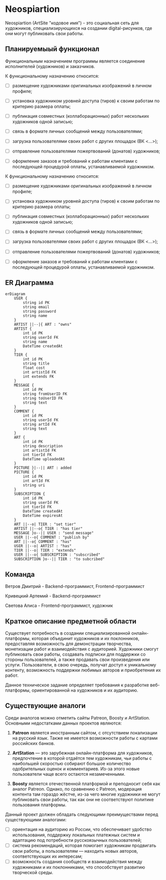 # Neospiartion

  

Neospiartion (ArtSite "кодовое имя") - это социальная сеть для художников, специализирующихся на создании digital-рисунков, где они могут публиковать свои работы.

  

## Планируемыый функционал

Функциональным назначением программы является соединение исполнителей (художников) и заказчиков.

К функциональному назначению относится:

-  [ ] размещение художниками оригинальных изображений в личном профиле;
    
-  [ ] установка художником уровней доступа (тиров) к своим работам по критерию размера оплаты;
    
-  [ ] публикация совместных (коллаборационных) работ нескольких художников одной записью;
    
-  [ ] связь в формате личных сообщений между пользователями;
    
-  [ ] загрузка пользователями своих работ с других площадок (ВК <...>);
    
-  [ ] отправление пользователями пожертвований (донатов) художников;
    
-  [ ] оформление заказов и требований к работам клиентами с последующей процедурой оплаты, устанавливаемой художником.

К функциональному назначению относится:

-  [ ] размещение художниками оригинальных изображений в личном профиле;
    
-  [ ] установка художником уровней доступа (тиров) к своим работам по критерию размера оплаты;
    
-  [ ] публикация совместных (коллаборационных) работ нескольких художников одной записью;
    
-  [ ] связь в формате личных сообщений между пользователями;
    
-  [ ] загрузка пользователями своих работ с других площадок (ВК <...>);
    
-  [ ] отправление пользователями пожертвований (донатов) художников;
    
-  [ ] оформление заказов и требований к работам клиентами с последующей процедурой оплаты, устанавливаемой художником.

  

## ER Диаграмма

```mermaid
erDiagram
    USER {
        string id PK
        string email
        string password
        string name
    }
    ARTIST ||--|{ ART : "owns"
    ARTIST {
        int id PK
        string userId FK
        string name
        DateTime createdAt
    }
    TIER {
        int id PK
        string title
        float cost
        int artistId FK
        int extends FK
    }
    MESSAGE {
        int id PK
        string fromUserID FK
        string toUserID FK
        string text
    }
    COMMENT {
        int id PK
        string userId FK
        string artId FK
        string text
    }
    ART {
        int id PK
        string description
        int artistId FK
        int tierId FK
        DateTime uploadedAt
    }
    PICTURE }|--|| ART : added
    PICTURE {
        int id PK
        int artId FK
        string uri
    }
    SUBSCRIPTION {
        int id PK
        string userId FK
        int tierId FK
        DateTime createdAt
        DateTime expiresAt
    }
    ART ||--o| TIER : "set tier"
    ARTIST ||--o{ TIER : "has tier"
    MESSAGE }o--|| USER : "send message"
    USER ||--o{ COMMENT : "publish by"
    ART ||--o{ COMMENT : "has"
    USER ||--o| ARTIST : "has"
    TIER ||--o| TIER : "extends"
    USER ||--o{ SUBSCRIPTION : "subscribed"
    SUBSCRIPTION }o--|| TIER : "to subcribed"
```
  

## Команда

  

Ветров Дмитрий - Backend-программист, Frontend-программист

  

Кривецкий Артемий - Backend-программист

  

Светова Алиса - Frontend-программист, художник

  

## Краткое описание предметной области
Существует потребность в создании специализированной онлайн-платформы, которая объединит художников и их поклонников, предоставляя возможность для демонстрации творчества, монетизации работ и взаимодействия с аудиторией. Художники смогут публиковать свои работы, создавать подписки для поддержки со стороны пользователей, а также продавать свои произведения или услуги. Пользователи, в свою очередь, получат доступ к уникальному контенту, возможность поддержки любимых авторов и приобретения их работ.

Данное техническое задание определяет требования к разработке веб-платформы, ориентированной на художников и их аудиторию.

## Существующие аналоги

Среди аналогов можно отметить сайты Patreon, Boosty и ArtStation. Основными недостатками данных проектов являются:

1.  **Patreon** является иностранным сайтом, с отсутствием локализации на русский язык. Также не имеется возможности работы с картами российских банков.
    
2.  **ArtStation** — это зарубежная онлайн-платформа для художников, предпочтение в которой отдаётся тем художникам, чьи работы с наибольшей скоростью собирают большое количество одобрительных оценок и комментариев. Из-за этого новые пользователи чаще всего остаются незамеченными.
    
3.  **Boosty** является отечественной платформой и преподносит себя как аналог Patreon. Однако, по сравнению с Patreon, модерация контента там гораздо жёстче, из-за чего многие художники не могут публиковать свои работы, так как они не соответствуют политике пользования платформы.



Данный проект должен обладать следующими преимуществами перед существующими аналогами:

- [ ]  ориентация на аудиторию из России, что обеспечивает удобство использования, поддержку локальных платежных систем и адаптацию под потребности русскоязычных пользователей;
- [ ]  система рекомендаций, которая помогает художникам продвигать свои работы, а пользователям — находить новых авторов, соответствующих их интересам;    
- [ ]  возможность создания сообществ и взаимодействия между художниками и их поклонниками, что способствует развитию творческой среды.
